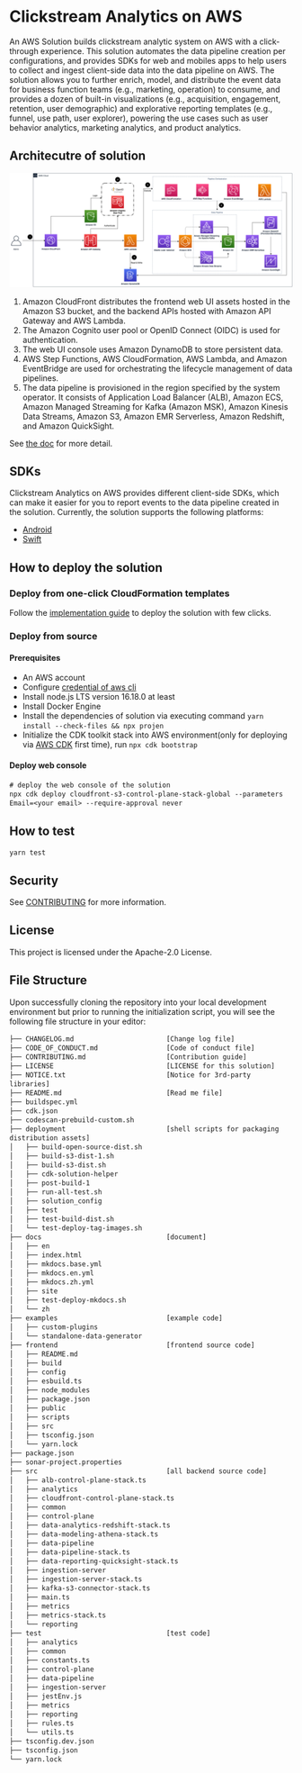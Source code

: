 # Clickstream Analytics on AWS

An AWS Solution builds clickstream analytic system on AWS with a click-through experience.
This solution automates the data pipeline creation per configurations,
and provides SDKs for web and mobiles apps to help users to collect and ingest client-side data into the data pipeline on AWS.
The solution allows you to further enrich, model, and distribute the event data for business function teams (e.g., marketing, operation) to consume,
and provides a dozen of built-in visualizations (e.g., acquisition, engagement, retention, user demographic)
and explorative reporting templates (e.g., funnel, use path, user explorer),
powering the use cases such as user behavior analytics, marketing analytics, and product analytics.

## Architecutre of solution

![architecture diagram](./docs/images/architecture/01-architecture-end-to-end.png)

1. Amazon CloudFront distributes the frontend web UI assets hosted in the Amazon S3 bucket, and the backend APIs hosted with Amazon API Gateway and AWS Lambda.
2. The Amazon Cognito user pool or OpenID Connect (OIDC) is used for authentication.
3. The web UI console uses Amazon DynamoDB to store persistent data.
4. AWS Step Functions, AWS CloudFormation, AWS Lambda, and Amazon EventBridge are used for orchestrating the lifecycle management of data pipelines.
5. The data pipeline is provisioned in the region specified by the system operator. It consists of Application Load Balancer (ALB),
Amazon ECS, Amazon Managed Streaming for Kafka (Amazon MSK), Amazon Kinesis Data Streams, Amazon S3, Amazon EMR Serverless, Amazon Redshift, and Amazon QuickSight.

See [the doc][doc-arch] for more detail.

## SDKs

Clickstream Analytics on AWS provides different client-side SDKs, which can make it easier for you to report events to the data pipeline created in the solution. Currently, the solution supports the following platforms:

- [Android][android-sdk]
- [Swift][swift-sdk]

## How to deploy the solution

### Deploy from one-click CloudFormation templates

Follow the [implementation guide][doc-deployment] to deploy the solution with few clicks.

### Deploy from source

#### Prerequisites

- An AWS account
- Configure [credential of aws cli][configure-aws-cli]
- Install node.js LTS version 16.18.0 at least
- Install Docker Engine
- Install the dependencies of solution via executing command `yarn install --check-files && npx projen`
- Initialize the CDK toolkit stack into AWS environment(only for deploying via [AWS CDK][aws-cdk] first time), run `npx cdk bootstrap`

#### Deploy web console

```shell
# deploy the web console of the solution
npx cdk deploy cloudfront-s3-control-plane-stack-global --parameters Email=<your email> --require-approval never
```

## How to test

```shell
yarn test
```

## Security

See [CONTRIBUTING](CONTRIBUTING.md#security-issue-notifications) for more information.

## License

This project is licensed under the Apache-2.0 License.

## File Structure

Upon successfully cloning the repository into your local development environment but prior to running the initialization script, you will see the following file structure in your editor:

```
├── CHANGELOG.md                       [Change log file]
├── CODE_OF_CONDUCT.md                 [Code of conduct file]
├── CONTRIBUTING.md                    [Contribution guide]
├── LICENSE                            [LICENSE for this solution]
├── NOTICE.txt                         [Notice for 3rd-party libraries]
├── README.md                          [Read me file]
├── buildspec.yml
├── cdk.json
├── codescan-prebuild-custom.sh
├── deployment                         [shell scripts for packaging distribution assets]
│   ├── build-open-source-dist.sh
│   ├── build-s3-dist-1.sh
│   ├── build-s3-dist.sh
│   ├── cdk-solution-helper
│   ├── post-build-1
│   ├── run-all-test.sh
│   ├── solution_config
│   ├── test
│   ├── test-build-dist.sh
│   └── test-deploy-tag-images.sh
├── docs                               [document]
│   ├── en
│   ├── index.html
│   ├── mkdocs.base.yml
│   ├── mkdocs.en.yml
│   ├── mkdocs.zh.yml
│   ├── site
│   ├── test-deploy-mkdocs.sh
│   └── zh
├── examples                           [example code]
│   ├── custom-plugins
│   └── standalone-data-generator
├── frontend                           [frontend source code]
│   ├── README.md
│   ├── build
│   ├── config
│   ├── esbuild.ts
│   ├── node_modules
│   ├── package.json
│   ├── public
│   ├── scripts
│   ├── src
│   ├── tsconfig.json
│   └── yarn.lock
├── package.json
├── sonar-project.properties
├── src                                [all backend source code]
│   ├── alb-control-plane-stack.ts
│   ├── analytics
│   ├── cloudfront-control-plane-stack.ts
│   ├── common
│   ├── control-plane
│   ├── data-analytics-redshift-stack.ts
│   ├── data-modeling-athena-stack.ts
│   ├── data-pipeline
│   ├── data-pipeline-stack.ts
│   ├── data-reporting-quicksight-stack.ts
│   ├── ingestion-server
│   ├── ingestion-server-stack.ts
│   ├── kafka-s3-connector-stack.ts
│   ├── main.ts
│   ├── metrics
│   ├── metrics-stack.ts
│   └── reporting
├── test                               [test code]
│   ├── analytics
│   ├── common
│   ├── constants.ts
│   ├── control-plane
│   ├── data-pipeline
│   ├── ingestion-server
│   ├── jestEnv.js
│   ├── metrics
│   ├── reporting
│   ├── rules.ts
│   └── utils.ts
├── tsconfig.dev.json
├── tsconfig.json
└── yarn.lock
```

[android-sdk]: https://github.com/awslabs/clickstream-android
[swift-sdk]: https://github.com/awslabs/clickstream-swift
[configure-aws-cli]: https://docs.aws.amazon.com/zh_cn/cli/latest/userguide/cli-chap-configure.html
[aws-cdk]: https://aws.amazon.com/cdk/
[doc-arch]: ./docs/en/architecture.md
[doc-deployment]: ./docs/en/deployment/index.md
